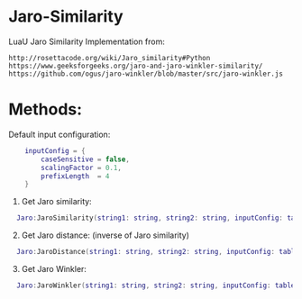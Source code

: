 # Jaro-Similarity
LuaU Jaro Similarity Implementation from:

    http://rosettacode.org/wiki/Jaro_similarity#Python 
    https://www.geeksforgeeks.org/jaro-and-jaro-winkler-similarity/ 
    https://github.com/ogus/jaro-winkler/blob/master/src/jaro-winkler.js

# Methods:

Default input configuration:
```lua
    inputConfig = {
        caseSensitive = false,
        scalingFactor = 0.1,
        prefixLength  = 4
    }
```

1. Get Jaro similarity:
```lua
  Jaro:JaroSimilarity(string1: string, string2: string, inputConfig: table)
```
2. Get Jaro distance: (inverse of Jaro similarity)
```lua
  Jaro:JaroDistance(string1: string, string2: string, inputConfig: table)
```
3. Get Jaro Winkler:
```lua
  Jaro:JaroWinkler(string1: string, string2: string, inputConfig: table)
```
